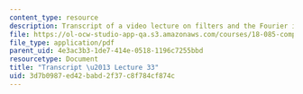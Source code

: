 ```yaml
---
content_type: resource
description: Transcript of a video lecture on filters and the Fourier integral transform.
file: https://ol-ocw-studio-app-qa.s3.amazonaws.com/courses/18-085-computational-science-and-engineering-i-fall-2008/3d7b0987ed42babd2f37c8f784cf874c_18-085F08-L33.pdf
file_type: application/pdf
parent_uid: 4e3ac3b3-1de7-414e-0518-1196c7255bbd
resourcetype: Document
title: "Transcript \u2013 Lecture 33"
uid: 3d7b0987-ed42-babd-2f37-c8f784cf874c
---
```

